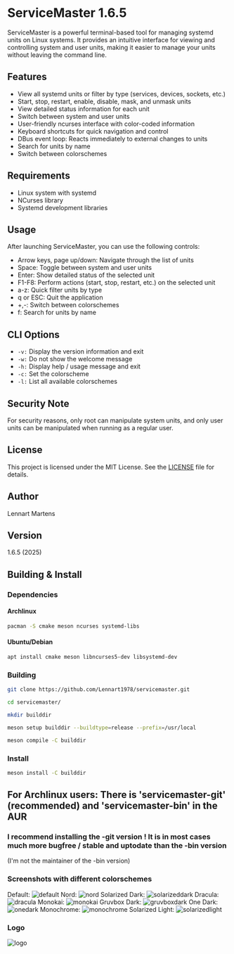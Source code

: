 # ServiceMaster 1.6.5

ServiceMaster is a powerful terminal-based tool for managing systemd units on Linux systems. It provides an intuitive interface for viewing and controlling system and user units, making it easier to manage your units without leaving the command line.

## Features

- View all systemd units or filter by type (services, devices, sockets, etc.)
- Start, stop, restart, enable, disable, mask, and unmask units
- View detailed status information for each unit
- Switch between system and user units
- User-friendly ncurses interface with color-coded information
- Keyboard shortcuts for quick navigation and control
- DBus event loop: Reacts immediately to external changes to units
- Search for units by name
- Switch between colorschemes

## Requirements

- Linux system with systemd
- NCurses library
- Systemd development libraries

## Usage

After launching ServiceMaster, you can use the following controls:

- Arrow keys, page up/down: Navigate through the list of units
- Space: Toggle between system and user units
- Enter: Show detailed status of the selected unit
- F1-F8: Perform actions (start, stop, restart, etc.) on the selected unit
- a-z: Quick filter units by type
- q or ESC: Quit the application
- +,-: Switch between colorschemes
- f: Search for units by name

## CLI Options

- `-v:` Display the version information and exit
- `-w:` Do not show the welcome message
- `-h:` Display help / usage message and exit
- `-c:` Set the colorscheme
- `-l:` List all available colorschemes

## Security Note

For security reasons, only root can manipulate system units, and only user units can be manipulated when running as a regular user.

## License

This project is licensed under the MIT License. See the [LICENSE](LICENSE) file for details.

## Author

Lennart Martens

## Version

1.6.5 (2025)

## Building & Install

### Dependencies

#### Archlinux

```bash
pacman -S cmake meson ncurses systemd-libs
```

#### Ubuntu/Debian

```bash
apt install cmake meson libncurses5-dev libsystemd-dev
```

### Building

```bash
git clone https://github.com/Lennart1978/servicemaster.git

cd servicemaster/

mkdir builddir

meson setup builddir --buildtype=release --prefix=/usr/local

meson compile -C builddir
```

### Install

```bash
meson install -C builddir
```

## For Archlinux users: There is 'servicemaster-git' (recommended) and 'servicemaster-bin' in the AUR

### I recommend installing the -git version ! It is in most cases much more bugfree / stable and uptodate than the -bin version

(I'm not the maintainer of the -bin version)

### Screenshots with different colorschemes

Default:
![default](screenshots/default.png)
Nord:
![nord](screenshots/nord.png)
Solarized Dark:
![solarizeddark](screenshots/solarizeddark.png)
Dracula:
![dracula](screenshots/dracula.png)
Monokai:
![monokai](screenshots/monokai.png)
Gruvbox Dark:
![gruvboxdark](screenshots/gruvboxdark.png)
One Dark:
![onedark](screenshots/onedark.png)
Monochrome:
![monochrome](screenshots/monochrome.png)
Solarized Light:
![solarizedlight](screenshots/solarizedlight.png)

### Logo

![logo](servicemaster-logo.jpeg)
